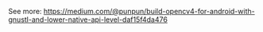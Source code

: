 See more: https://medium.com/@punpun/build-opencv4-for-android-with-gnustl-and-lower-native-api-level-daf15f4da476